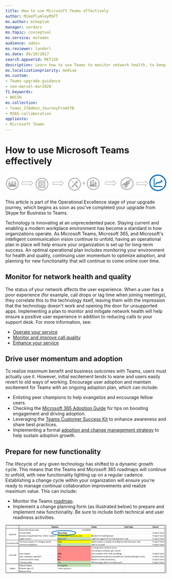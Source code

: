 ```yaml
---
title: How to use Microsoft Teams effectively
author: MikePlumleyMSFT
ms.author: mikeplum
manager: serdars
ms.topic: conceptual
ms.service: msteams
audience: admin
ms.reviewer: landerl
ms.date: 09/20/2017
search.appverid: MET150
description: Learn how to use Teams to monitor network health, to keep users engaged, and to prepare for new functionality.
ms.localizationpriority: medium
ms.custom: 
- Teams-upgrade-guidance
- seo-marvel-mar2020
f1.keywords:
- NOCSH
ms.collection: 
- Teams_ITAdmin_JourneyFromSfB
- M365-collaboration
appliesto:
- Microsoft Teams
---
```


# How to use Microsoft Teams effectively

![Upgrade journey diagram, emphasizing the Operational Excellence stage.](media/upgrade-banner-op-excellence.png "Stages of the upgrade journey, with emphasis on the Operational Excellence stage")

This article is part of the Operational Excellence stage of your upgrade journey, which begins as soon as you've completed your upgrade from Skype for Business to Teams.

Technology is innovating at an unprecedented pace. Staying current and enabling a modern workplace environment has become a standard in how organizations operate. As Microsoft Teams, Microsoft 365, and Microsoft's intelligent communication vision continue to unfold, having an operational plan in place will help ensure your organization is set up for long-term success. An optimal operational plan includes monitoring your environment for health and quality, continuing user momentum to optimize adoption, and planning for new functionality that will continue to come online over time.

## Monitor for network health and quality

The status of your network affects the user experience. When a user has a poor experience (for example, call drops or lag time when joining meetings), they correlate this to the technology itself, leaving them with the impression that the technology doesn't work and opening the door for unsupported apps. Implementing a plan to monitor and mitigate network health will help ensure a positive user experience in addition to reducing calls to your support desk. For more information, see:

- [Operate your service](upgrade-operate-my-service.md)
- [Monitor and improve call quality](monitor-call-quality-qos.md)
- [Enhance your service](upgrade-enhance-my-service.md)

## Drive user momentum and adoption

To realize maximum benefit and business outcomes with Teams, users must actually use it. However, initial excitement tends to wane and users easily revert to old ways of working. Encourage user adoption and maintain excitement for Teams with an ongoing adoption plan, which can include:

- Enlisting peer champions to help evangelize and encourage fellow users.
- Checking the [Microsoft 365 Adoption Guide](https://go.microsoft.com/fwlink/?linkid=859045) for tips on boosting engagement and driving adoption.
- Leveraging the [Teams Customer Success Kit](https://aka.ms/TeamsCustomerSuccess) to enhance awareness and share best practices.
- Implementing a formal [adoption and change management strategy](http://www.successwithteams.com/) to help sustain adoption growth.

## Prepare for new functionality

The lifecycle of any given technology has shifted to a dynamic growth cycle. This means that the Teams and Microsoft 365 roadmaps will continue to unfold, with new functionality lighting up on a regular cadence. Establishing a change cycle within your organization will ensure you're ready to manage continual collaboration improvements and realize maximum value. This can include:

- Monitor the Teams [roadmap](https://products.office.com/business/office-365-roadmap?filters=microsoft%20teams).
- Implement a change planning form (as illustrated below) to prepare and implement new functionality. Be sure to include both technical and user readiness activities.


![Example form showing expected release dates and notes.](media/upgrade-change-plan-form.png "Example form showing expected release dates and notes about new functionality, listed with next steps and owners")

